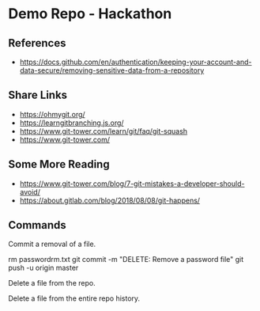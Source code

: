 # Demo Repo - Hackathon

## References

- <https://docs.github.com/en/authentication/keeping-your-account-and-data-secure/removing-sensitive-data-from-a-repository>

## Share Links

- <https://ohmygit.org/>
- <https://learngitbranching.js.org/>
- <https://www.git-tower.com/learn/git/faq/git-squash>
- <https://www.git-tower.com/>

## Some More Reading

- <https://www.git-tower.com/blog/7-git-mistakes-a-developer-should-avoid/>
- <https://about.gitlab.com/blog/2018/08/08/git-happens/>

## Commands

Commit a removal of a file.

rm passwordrm.txt
git commit -m "DELETE: Remove a password file"
git push -u origin master

Delete a file from the repo.

Delete a file from the entire repo history.
